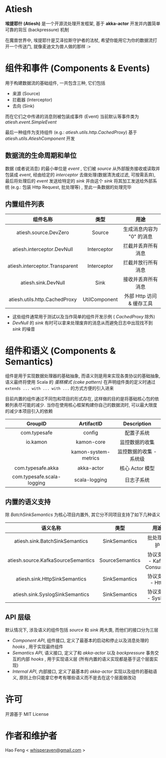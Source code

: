 # Atiesh

**埃提耶什 (Atiesh)** 是一个开源流处理开发框架, 基于 **akka-actor** 开发并内置简单可靠的背压 (backpressure) 机制

在魔兽世界中, 埃提耶什是艾泽拉斯守护者的法杖, 希望你能用它为你的数据流打开一个传送门, 就像麦迪文为兽人做的那样 :>

# 组件和事件 (Components & Events)

用于构建数据流的基础组件, 一共包含三种, 它们包括

- 来源 (Source)
- 拦截器 (Interceptor)
- 去向 (Sink)

而在它们之中传递的消息则被包装成事件 (Event) 当前默认等事件类为 *atiesh.event.SimpleEvent*

最后一种组件为支持组件 (e.g.: *atiesh.utils.http.CachedProxy*) 基于 *atiesh.utils.AtieshComponent* 开发

## 数据流的生命周期和单位

数据 (或者说消息) 的最小单位是 *event* , 它们被 *source* 从外部服务接收或读取并包装成 *event*, 经由给定的 *interceptor* 去做处理(数据清洗或过滤, 可按需丢弃), 最后将处理后的 *event* 发送给特定的 *sink* 并由这个 *sink* 将其加工发送给外部系统 (e.g.: 包装 Http Request, 批处理等) , 至此一条数据的处理完毕

## 内置组件列表

| 组件名称                       | 类型          | 用途                      |
| :----------------------------: | :-----------: | :-----------------------: |
| atiesh.source.DevZero          | Source        | 生成消息内容为 "0" 的消息 |
| atiesh.interceptor.DevNull     | Interceptor   | 拦截并丢弃所有消息        |
| atiesh.interceptor.Transparent | Interceptor   | 拦截并放行所有消息        |
| atiesh.sink.DevNull            | Sink          | 接收并丢弃所有消息        |
| atiesh.utils.http.CachedProxy  | UtilComponent | 外部 Http 访问 & 缓存工具 |

- 这些组件通常用于测试以及当作简单的组件开发示例 ( *CachedProxy* 除外)
- *DevNull* 的 *sink* 有时可以拿来处理废弃的消息从而避免日志中出现找不到 *sink* 的噪音

# 组件和语义 (Components & Semantics)

组件是用于实现数据处理器的基础抽象, 而语义则是用来实现各类协议的基础抽象, 语义最终将使用 Scala 的 *蛋糕模式 (cake pattern)* 在声明组件类的定义时通过 ``extends ... with ... with ...`` 的方式方便的引入进来

目前内置的组件通过不同包和项目的形式存在, 这样做的目的是将基础核心包的依赖列表尽可能的减少. 当你在使用核心框架构建你自己的数据流时, 可以最大限度的减少本项目引入的依赖

| GroupID                    | ArtifactID           | Description             |
| :------------------------: | :------------------: | :---------------------: |
| com.typesafe               | config               | 配置子系统              |
| io.kamon                   | kamon-core           | 监控数据的收集          |
|                            | kamon-system-metrics | 监控数据的收集 - 系统级 |
| com.typesafe.akka          | akka-actor           | 核心 Actor 模型         |
| com.typesafe.scala-logging | scala-logging        | 日志子系统              |

## 内置的语义支持

除 *BatchSinkSemantics* 为核心项目内置外, 其它分不同项目支持了如下几种语义

| 语义名称                           | 类型            | 用途                      |
| :--------------------------------: | :-------------: | :-----------------------: |
| atiesh.sink.BatchSinkSemantics     | SinkSemantics   | 批处理维护                |
| atiesh.source.KafkaSourceSemantics | SourceSemantics | 协议支持 - Kafka Consumer |
| atiesh.sink.HttpSinkSemantics      | SinkSemantics   | 协议支持 - Http           |
| atiesh.sink.SyslogSinkSemantics    | SinkSemantics   | 协议支持 - Syslog         |

## API 层级

默认情况下, 涉及语义的组件包括 *source* 和 *sink* 两大类, 而他们的接口分为三层

- *Component API*, 组件接口, 定义了最基本的启动和停止以及消息处理的 *hooks* , 用于实现最终组件
- *Semantics API*, 语义接口, 定义了和 *akka-actor* 以及 *backpressure* 事务交互的内部 *hooks* , 用于实现语义层 (所有内置的语义实现都是基于这个层面实现)
- *Internal API*, 内部接口, 定义了最基本的 *akka-actor* 实现以及组件的基础语义, 原则上你只能拿它参考有哪些语义而不是去在这个层面做改动

# 许可

开源基于 MIT License

# 作者和维护者

Hao Feng < whisperaven@gmail.com >

